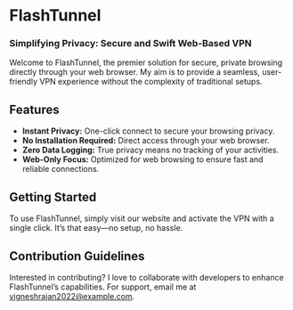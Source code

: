 # FlashTunnel

### Simplifying Privacy: Secure and Swift Web-Based VPN

Welcome to FlashTunnel, the premier solution for secure, private browsing directly through your web browser. My aim is to provide a seamless, user-friendly VPN experience without the complexity of traditional setups.

## Features

- **Instant Privacy:** One-click connect to secure your browsing privacy.
- **No Installation Required:** Direct access through your web browser.
- **Zero Data Logging:** True privacy means no tracking of your activities.
- **Web-Only Focus:** Optimized for web browsing to ensure fast and reliable connections.

## Getting Started

To use FlashTunnel, simply visit our website and activate the VPN with a single click. It’s that easy—no setup, no hassle.

## Contribution Guidelines

Interested in contributing? I love to collaborate with developers to enhance FlashTunnel’s capabilities. For support, email me at [vigneshrajan2022@example.com](mailto:vigneshrajan2022@example.com).
